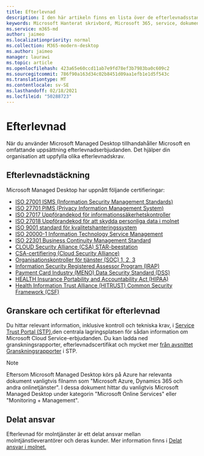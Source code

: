 ```yaml
---
title: Efterlevnad
description: I den här artikeln finns en lista över de efterlevnadsstandarder som är relevanta för Microsoft Managed Desktop.
keywords: Microsoft Hanterat skrivbord, Microsoft 365, service, dokumentation
ms.service: m365-md
author: jaimeo
ms.localizationpriority: normal
ms.collection: M365-modern-desktop
ms.author: jaimeo
manager: laurawi
ms.topic: article
ms.openlocfilehash: 423a65e60ccd11ab7e9fd78ef3b7983ba0c609c2
ms.sourcegitcommit: 786f90a163d34c02b8451d09aa1efb1e1d5f543c
ms.translationtype: MT
ms.contentlocale: sv-SE
ms.lasthandoff: 02/18/2021
ms.locfileid: "50288723"
---
```

# <a name="compliance"></a>Efterlevnad

När du använder Microsoft Managed Desktop tillhandahåller Microsoft en omfattande uppsättning efterlevnadserbjudanden. Det hjälper din organisation att uppfylla olika efterlevnadskrav.

## <a name="compliance-coverage"></a>Efterlevnadstäckning

Microsoft Managed Desktop har uppnått följande certifieringar:

- [ISO 27001 ISMS (Information Security Management Standards)](https://docs.microsoft.com/compliance/regulatory/offering-ISO-27001)
- [ISO 27701 PIMS (Privacy Information Management System)](https://docs.microsoft.com/compliance/regulatory/offering-iso-27701)
- [ISO 27017 Uppförandekod för informationssäkerhetskontroller](https://docs.microsoft.com/compliance/regulatory/offering-ISO-27017)
- [ISO 27018 Uppförandekod för att skydda personliga data i molnet](https://docs.microsoft.com/compliance/regulatory/offering-ISO-27018)
- [ISO 9001 standard för kvalitetshanteringssystem](https://docs.microsoft.com/compliance/regulatory/offering-ISO-9001)
- [ISO 20000-1 Information Technology Service Management](https://docs.microsoft.com/compliance/regulatory/offering-ISO-20000-1-2011)
- [ISO 22301 Business Continuity Management Standard](https://docs.microsoft.com/compliance/regulatory/offering-ISO-22301)
- [CLOUD Security Alliance (CSA) STAR-beestation](https://docs.microsoft.com/compliance/regulatory/offering-CSA-STAR-Attestation)
- [CSA-certifiering (Cloud Security Alliance)](https://docs.microsoft.com/compliance/regulatory/offering-CSA-Star-Certification)
- [Organisationskontroller för tjänster (SOC) 1, 2, 3](https://docs.microsoft.com/compliance/regulatory/offering-SOC)
- [Information Security Registered Assessor Program (IRAP)](https://docs.microsoft.com/compliance/regulatory/offering-ccsl-irap-australia)
- [Payment Card Industry (MENO) Data Security Standard (DSS)](https://docs.microsoft.com/compliance/regulatory/offering-PCI-DSS)
- [HEALTH Insurance Portability and Accountability Act (HIPAA)](https://docs.microsoft.com/compliance/regulatory/offering-hipaa-hitech)
- [Health Information Trust Alliance (HITRUST) Common Security Framework (CSF)](https://docs.microsoft.com/compliance/regulatory/offering-hitrust)


## <a name="auditor-reports-and-compliance-certificates"></a>Granskare och certifikat för efterlevnad

Du hittar relevant information, inklusive kontroll och tekniska krav, i [Service Trust Portal (STP),](https://servicetrust.microsoft.com/)den centrala lagringsplatsen för sådan information om Microsoft Cloud Service-erbjudanden. Du kan ladda ned granskningsrapporter, efterlevnadscertifikat och mycket mer [från avsnittet Granskningsrapporter](https://servicetrust.microsoft.com/ViewPage/MSComplianceGuide) i STP.

> [!NOTE]
> Eftersom Microsoft Managed Desktop körs på Azure har relevanta dokument vanligtvis filnamn som "Microsoft Azure, Dynamics 365 och andra onlinetjänster". I dessa dokument hittar du vanligtvis Microsoft Managed Desktop under kategorin "Microsoft Online Services" eller "Monitoring + Management".

## <a name="shared-responsibility"></a>Delat ansvar

Efterlevnad för molntjänster är ett delat ansvar mellan molntjänstleverantörer och deras kunder. Mer information finns i [Delat ansvar i molnet.](https://docs.microsoft.com/azure/security/fundamentals/shared-responsibility)
